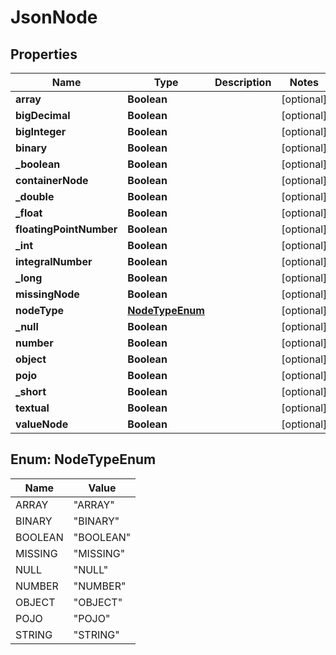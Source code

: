 
# JsonNode

## Properties
Name | Type | Description | Notes
------------ | ------------- | ------------- | -------------
**array** | **Boolean** |  |  [optional]
**bigDecimal** | **Boolean** |  |  [optional]
**bigInteger** | **Boolean** |  |  [optional]
**binary** | **Boolean** |  |  [optional]
**_boolean** | **Boolean** |  |  [optional]
**containerNode** | **Boolean** |  |  [optional]
**_double** | **Boolean** |  |  [optional]
**_float** | **Boolean** |  |  [optional]
**floatingPointNumber** | **Boolean** |  |  [optional]
**_int** | **Boolean** |  |  [optional]
**integralNumber** | **Boolean** |  |  [optional]
**_long** | **Boolean** |  |  [optional]
**missingNode** | **Boolean** |  |  [optional]
**nodeType** | [**NodeTypeEnum**](#NodeTypeEnum) |  |  [optional]
**_null** | **Boolean** |  |  [optional]
**number** | **Boolean** |  |  [optional]
**object** | **Boolean** |  |  [optional]
**pojo** | **Boolean** |  |  [optional]
**_short** | **Boolean** |  |  [optional]
**textual** | **Boolean** |  |  [optional]
**valueNode** | **Boolean** |  |  [optional]


<a name="NodeTypeEnum"></a>
## Enum: NodeTypeEnum
Name | Value
---- | -----
ARRAY | &quot;ARRAY&quot;
BINARY | &quot;BINARY&quot;
BOOLEAN | &quot;BOOLEAN&quot;
MISSING | &quot;MISSING&quot;
NULL | &quot;NULL&quot;
NUMBER | &quot;NUMBER&quot;
OBJECT | &quot;OBJECT&quot;
POJO | &quot;POJO&quot;
STRING | &quot;STRING&quot;



